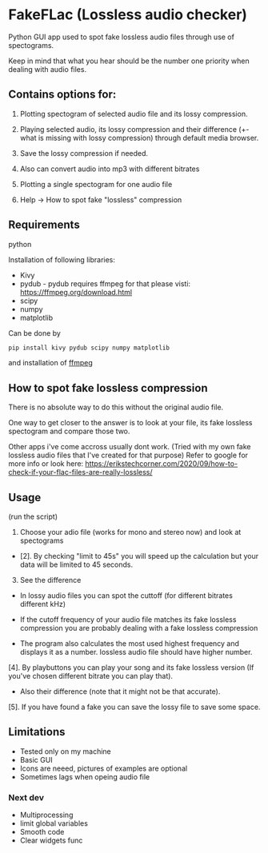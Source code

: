 # FakeFLac (Lossless audio checker)

Python GUI app used to spot fake lossless audio files through use of spectograms.

Keep in mind that what you hear should be the number one priority when dealing with audio files.

## Contains options for:

1. Plotting spectogram of selected audio file and its lossy compression.

2. Playing selected audio, its lossy compression and their difference (+- what is missing with lossy compression) through default media browser.

3. Save the lossy compression if needed. 

4. Also can convert audio into mp3 with different bitrates

5. Plotting a single spectogram for one audio file

6. Help -> How to spot fake "lossless" compression

## Requirements
python

Installation of following libraries:
- Kivy
- pydub - pydub requires ffmpeg for that please visti: https://ffmpeg.org/download.html
- scipy
- numpy
- matplotlib

Can be done by
```bash
pip install kivy pydub scipy numpy matplotlib
```
and installation of [ffmpeg](http://www.ffmpeg.org/)

## How to spot fake lossless compression
There is no absolute way to do this without the original audio file.

One way to get closer to the answer is to look at your file, its fake lossless spectogram and compare those two.

Other apps i've come accross usually dont work. (Tried with my own fake lossless audio files that I've created for that purpose)
Refer to google for more info or look here: https://erikstechcorner.com/2020/09/how-to-check-if-your-flac-files-are-really-lossless/

## Usage

(run the script)

1. Choose your adio file (works for mono and stereo now) and look at spectograms

- [2]. By checking "limit to 45s" you will speed up the calculation but your data will be limited to 45 seconds.

3. See the difference

- In lossy audio files you can spot the cuttoff (for different bitrates different kHz)

- If the cutoff frequency of your audio file matches its fake lossless compression you are probably dealing with a fake lossless compression

- The program also calculates the most used highest frequency and displays it as a number. lossless audio file should have higher number.

[4]. By playbuttons you can play your song and its fake lossless version (If you've chosen different bitrate you can play that). 

- Also their difference (note that it might not be that accurate).

[5]. If you have found a fake you can save the lossy file to save some space.

## Limitations

- Tested only on my machine
- Basic GUI
- Icons are neeed, pictures of examples are optional
- Sometimes lags when opeing audio file

### Next dev

- Multiprocessing
- limit global variables
- Smooth code
- Clear widgets func
